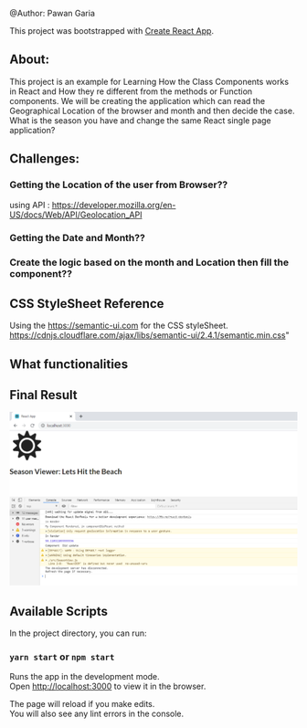 @Author: Pawan Garia

This project was bootstrapped with [Create React App](https://github.com/facebook/create-react-app).

## About:
This project is an example for Learning How the Class Components works in React and How they re different from the methods or Function components.
We will be creating the application which can read the Geographical Location of the browser and month and then decide the case.  What is the season you have and change the same React single page application?

## Challenges:

### Getting the Location of the user from Browser??
using API : https://developer.mozilla.org/en-US/docs/Web/API/Geolocation_API
### Getting the Date and Month??
### Create the logic based on the month and Location then fill the component??

## CSS StyleSheet Reference
Using the https://semantic-ui.com for the CSS styleSheet.
https://cdnjs.cloudflare.com/ajax/libs/semantic-ui/2.4.1/semantic.min.css"

## What functionalities 


## Final Result
![final Result by the project](./public/final-result.PNG)   


## Available Scripts

In the project directory, you can run:

### `yarn start` or `npm start`

Runs the app in the development mode.<br />
Open [http://localhost:3000](http://localhost:3000) to view it in the browser.

The page will reload if you make edits.<br />
You will also see any lint errors in the console.